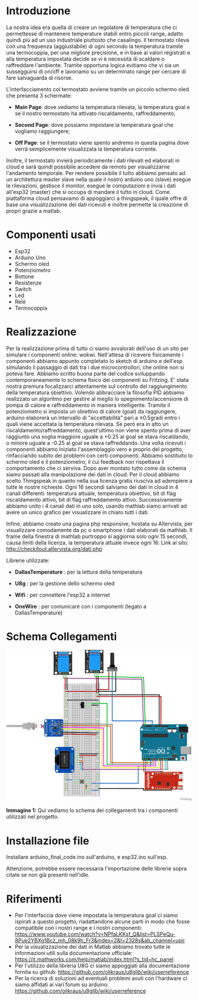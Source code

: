 # Introduzione

La nostra idea era quella di creare un regolatore di temperatura che ci
permettesse di mantenere temperature stabili entro piccoli range, adatto
quindi più ad un uso industriale piuttosto che casalingo. Il termostato
rileva con una frequenza (aggiustabile) di ogni secondo la temperatura
tramite una termocoppia, per una migliore precisione, e in base ai
valori registrati e alla temperatura impostata decide se vi è necessità
di scaldare o raffreddare l'ambiente. Tramite opportuna logica evitiamo
che vi sia un sussegguirsi di on/off e lavoriamo su un determinato range
per cercare di fare salvaguarda di risorse.

L'interfacciamento col termostato avviene tramite un piccolo schermo
oled che presenta 3 schermate:

-   **Main Page**: dove vediamo la temperatura rilevata, la temperatura
    goal e se il nostro termostato ha attivato riscaldamento,
    raffreddamento;

-   **Second Page**: dove possiamo impostare la temperatura goal che
    vogliamo raggiungere;

-   **Off Page**: se il termostato viene spento andremo in questa pagina
    dove verrà semplicemente visualizzata la temperatura corrente.

Inoltre, il termostato invierà periodicamente i dati rilevati ed
elaborati in cloud e sarà quindi possibile accedere da remoto per
visualizzarne l'andamento temporale. Per rendere possibile il tutto
abbiamo pensato ad un architettura master slave nella quale il nostro
arduino uno (slave) esegue le rilevazioni, gestisce il monitor, esegue
le computazioni e invia i dati all'esp32 (master) che si occupa di
mandare il tutto in cloud. Come piattaforma cloud pensavamo di
appoggiarci a thingspeak, il quale offre di base una visualizzazione dei
dati ricevuti e inoltre permette la creazione di propri grazie a matlab.


# Componenti usati
  -  Esp32
  - Arduino Uno    
  - Schermo oled    
  - Potenziometro   
  - Bottone         
  - Resistenze      
  - Switch          
  - Led             
  - Relé            
  - Termocoppia     


# Realizzazione

Per la realizzazione prima di tutto ci siamo avvalorati dell'uso di un
sito per simulare i componenti online: wokwi. Nell'attesa di ricevere
fisicamente i componenti abbiamo appunto completato lo sketch di arduino
e dell'esp simulando il passaggio di dati tra i due microcontrollori,
che online non si poteva fare. Abbiamo scritto buona parte del codice
sviluppando contemporaneamente lo schema fisico dei componenti su
Fritzing. E' stata nostra premura focalizzarci attentamente sul
controllo del raggiungimento della temperatura obiettivo. Volendo
abbracciare la filosofia PID abbiamo realizzato un algoritmo per gestire
al meglio lo spegnimento/accensione di pompa di calore e raffreddamento
in maniera intelligente. Tramite il potenziometro si imposta un
obiettivo di calore (goal) da raggiungere, arduino elaborerà un
intervallo di "accettabilità" pari a ±0.5gradi entro i quali viene
accettata la temperatura rilevata. Se però era in atto un
riscaldamento/raffreddamento, quest'ultimo non viene spento prima di
aver raggiunto una soglia maggiore uguale a +0.25 al goal se stava
riscaldando, o minore uguale a -0.25 al goal se stava raffreddando. Una
volta ricevuti i componenti abbiamo iniziato l'assemblaggio vero e
proprio del progetto, rinfacciando subito dei problemi con certi
componenti. Abbiamo sostituito lo schermo oled e il potenziometro, il
cui feedback non rispettava il comportamento che ci serviva. Dopo aver
montato tutto come da schema siamo passati alla manipolazione dei dati
in cloud. Per il cloud abbiamo scelto Thingspeak in quanto nella sua
licenza gratis riusciva ad adempiere a tutte le nostre richieste. Ogni
16 secondi salviamo dei dati in cloud in 4 canali differenti:
temperatura attuale, temperatura obiettivo, bit di flag riscaldamento
attivo, bit di flag raffreddamento attivo. Successivamente abbiamo unito
i 4 canali dati in uno solo, usando mathlab siamo arrivati ad avere un
unico grafico per visualizzare in chiaro tutti i dati.

Infine, abbiamo creato una pagina php responsive, hostata su Altervista,
per visualizzare comodamente da pc o smartphone i dati elaborati da
mathlab. Il frame della finestra di mathlab purtroppo si aggiorna solo
ogni 15 secondi, causa limiti della licenza, la temperatura attuale
invece ogni 16. Link al sito:
[http://checkitout.altervista.org/dati.php ](http://checkitout.altervista.org/dati.php )



Librerie utilizzate:

-   **DallasTemperature** : per la lettura della temperatura

-   **U8g** : per la gestione dello schermo oled

-   **Wifi** : per connettere l'esp32 a internet

-   **OneWire** : per comunicare con i componenti (legato a
    DallasTemperature)

# Schema Collegamenti 

<img src="image/fritz.png" width="500">


**Immagine 1:** Qui vediamo lo schema dei collegamenti tra i componenti
utilizzati nel progetto.


# Installazione file 

Installare arduino_final_code.ino sull'arduino, e esp32.ino sull'esp.

Attenzione, potrebbe essere necessaria l'importazione delle librerie sopra citate se non già presenti nell'idle.


# Riferimenti 

- Per l'interfaccia dove viene impostata la temperatura goal ci siamo
ispirati a questo progetto, riadattandone alcune parti in modo che fosse
compatibile con i nostri range e i nostri componenti:
<https://www.youtube.com/watch?v=NPfaLKKsf_Q&list=PLSPeQu-8Pue2YBXg1Bcz_mh_08k9h_Fr3&index=2&t=2328s&ab_channel=upir>
- Per la visualizzazione dei dati in Matlab abbiamo trovato tutte le
informazioni utili sulla documentazione ufficiale:
<https://it.mathworks.com/help/matlab/index.html?s_tid=hc_panel>
- Per l'utilizzo della libreria U8G ci siamo appoggiati alla documentazione
fornita su github:
[https://github.com/olikraus/u8glib/wiki/userreference ](https://github.com/olikraus/u8glib/wiki/userreference )
- Per la ricerca di soluzioni ad eventuali problemi avuti con l'hardware
ci siamo affidati ai vari forum su arduino:
[https://github.com/olikraus/u8glib/wiki/userreference ](https://github.com/olikraus/u8glib/wiki/userreference )
